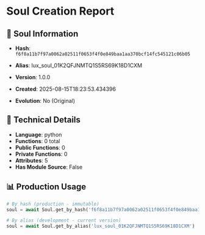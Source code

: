 # Soul Creation Report

## 🧬 Soul Information
- **Hash**: `f6f8a11b7f97a0062a02511f0653f4f0e849baa1aa370bcf14fc545121c06b05`
- **Alias**: lux_soul_01K2QFJNMTQ1S5RS69K18D1CXM
- **Version**: 1.0.0
- **Created**: 2025-08-15T18:23:53.434396

- **Evolution**: No (Original)

## 🔧 Technical Details
- **Language**: python
- **Functions**: 0 total
- **Public Functions**: 0
- **Private Functions**: 0
- **Attributes**: 5
- **Has Module Source**: False

## 📊 Production Usage
```python
# By hash (production - immutable)
soul = await Soul.get_by_hash('f6f8a11b7f97a0062a02511f0653f4f0e849baa1aa370bcf14fc545121c06b05')

# By alias (development - current version)
soul = await Soul.get_by_alias('lux_soul_01K2QFJNMTQ1S5RS69K18D1CXM')
```
